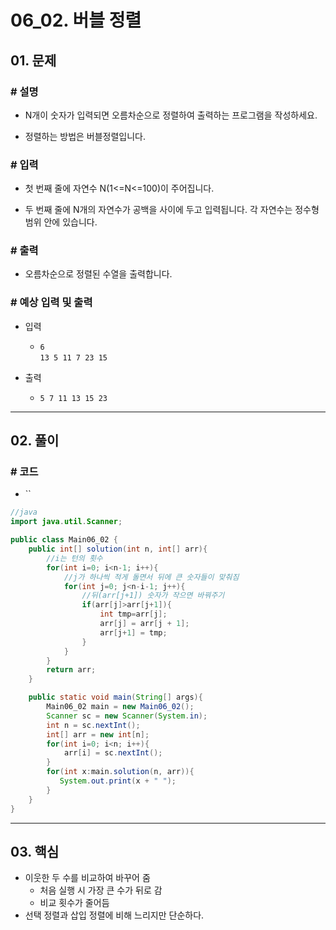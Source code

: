 # 06_02. 버블 정렬

## 01. 문제

### # 설명

- N개이 숫자가 입력되면 오름차순으로 정렬하여 출력하는 프로그램을 작성하세요.

- 정렬하는 방법은 버블정렬입니다.

### # 입력

- 첫 번째 줄에 자연수 N(1<=N<=100)이 주어집니다.

- 두 번째 줄에 N개의 자연수가 공백을 사이에 두고 입력됩니다. 각 자연수는 정수형 범위 안에 있습니다.

### # 출력

- 오름차순으로 정렬된 수열을 출력합니다.

### # 예상 입력 및 출력

- 입력
  - `6`
</br>`13 5 11 7 23 15`

- 출력
  - `5 7 11 13 15 23`

---

## 02. 풀이

### # 코드

- ``

```java
//java
import java.util.Scanner;

public class Main06_02 {
    public int[] solution(int n, int[] arr){
        //i는 턴의 횟수
        for(int i=0; i<n-1; i++){
            //j가 하나씩 적게 돌면서 뒤에 큰 숫자들이 맞춰짐
            for(int j=0; j<n-i-1; j++){
                //뒤(arr[j+1]) 숫자가 작으면 바꿔주기
                if(arr[j]>arr[j+1]){
                    int tmp=arr[j];
                    arr[j] = arr[j + 1];
                    arr[j+1] = tmp;
                }
            }
        }
        return arr;
    }

    public static void main(String[] args){
        Main06_02 main = new Main06_02();
        Scanner sc = new Scanner(System.in);
        int n = sc.nextInt();
        int[] arr = new int[n];
        for(int i=0; i<n; i++){
            arr[i] = sc.nextInt();
        }
        for(int x:main.solution(n, arr)){
           System.out.print(x + " ");
        }
    }
}
```

---

## 03. 핵심

- 이웃한 두 수를 비교하여 바꾸어 줌
  - 처음 실행 시 가장 큰 수가 뒤로 감
  - 비교 횟수가 줄어듬
- 선택 정렬과 삽입 정렬에 비해 느리지만 단순하다.
